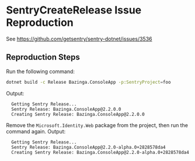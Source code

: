# SentryCreateRelease Issue Reproduction

See https://github.com/getsentry/sentry-dotnet/issues/3536

## Reproduction Steps

Run the following command:

```bash
dotnet build -c Release Bazinga.ConsoleApp -p:SentryProject=foo
```

Output:

```
  Getting Sentry Release...
  Sentry Release: Bazinga.ConsoleApp@2.2.0.0
  Creating Sentry Release: Bazinga.ConsoleApp@2.2.0.0
```

Remove the `Microsoft.Identity.Web` package from the project, then run the command again. Output:

```
  Getting Sentry Release...
  Sentry Release: Bazinga.ConsoleApp@2.2.0-alpha.0+2828578da4
  Creating Sentry Release: Bazinga.ConsoleApp@2.2.0-alpha.0+2828578da4
```


